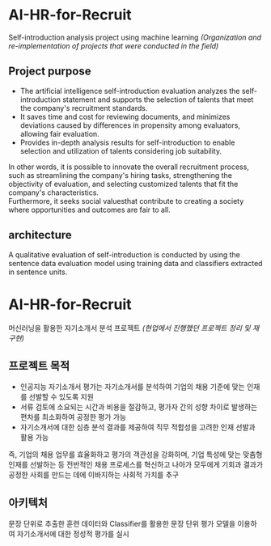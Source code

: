 # AI-HR-for-Recruit
Self-introduction analysis project using machine learning
*(Organization and re-implementation of projects that were conducted in the field)*

## Project purpose

- The artificial intelligence self-introduction evaluation analyzes the self-introduction statement and supports the selection of talents that meet the company's recruitment standards.
- It saves time and cost for reviewing documents, and minimizes deviations caused by differences in propensity among evaluators, allowing fair evaluation.
- Provides in-depth analysis results for self-introduction to enable selection and utilization of talents considering job suitability.

In other words, it is possible to innovate the overall recruitment process, such as streamlining the company's hiring tasks, strengthening the objectivity of evaluation, and selecting customized talents that fit the company's characteristics.<br>
Furthermore, it seeks social values ​​that contribute to creating a society where opportunities and outcomes are fair to all.

## architecture

A qualitative evaluation of self-introduction is conducted by using the sentence data evaluation model using training data and classifiers extracted in sentence units.


# AI-HR-for-Recruit
머신러닝을 활용한 자기소개서 분석 프로젝트
*(현업에서 진행했던 프로젝트 정리 및 재구현)*

## 프로젝트 목적

- 인공지능 자기소개서 평가는 자기소개서를 분석하여 기업의 채용 기준에 맞는 인재를 선발할 수 있도록 지원
- 서류 검토에 소요되는 시간과 비용을 절감하고, 평가자 간의 성향 차이로 발생하는 편차를 최소화하여 공정한 평가 가능
- 자기소개서에 대한 심층 분석 결과를 제공하여 직무 적합성을 고려한 인재 선발과 활용 가능

즉, 기업의 채용 업무를 효율화하고 평가의 객관성을 강화하며, 기업 특성에 맞는 맞춤형 인재를 선발하는 등 전반적인 채용 프로세스를 혁신하고 
나아가 모두에게 기회과 결과가 공정한 사회를 만드는 데에 이바지하는 사회적 가치를 추구

## 아키텍처

문장 단위로 추출한 훈련 데이터와 Classifier를 활용한 문장 단위 평가 모델을 이용하여 자기소개서에 대한 정성적 평가를 실시


